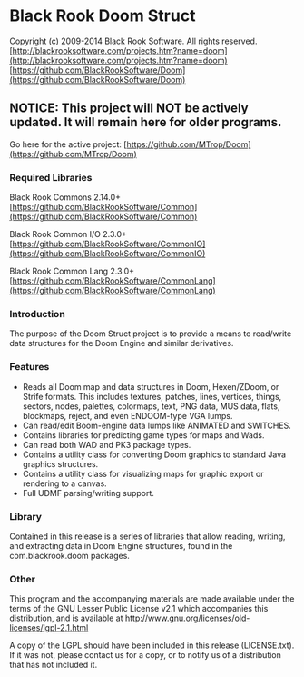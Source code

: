 # Black Rook Doom Struct

Copyright (c) 2009-2014 Black Rook Software. All rights reserved.  
[http://blackrooksoftware.com/projects.htm?name=doom](http://blackrooksoftware.com/projects.htm?name=doom)  
[https://github.com/BlackRookSoftware/Doom](https://github.com/BlackRookSoftware/Doom)

## NOTICE: This project will NOT be actively updated. It will remain here for older programs.

Go here for the active project: [https://github.com/MTrop/Doom](https://github.com/MTrop/Doom)

### Required Libraries

Black Rook Commons 2.14.0+  
[https://github.com/BlackRookSoftware/Common](https://github.com/BlackRookSoftware/Common)

Black Rook Common I/O 2.3.0+  
[https://github.com/BlackRookSoftware/CommonIO](https://github.com/BlackRookSoftware/CommonIO)

Black Rook Common Lang 2.3.0+  
[https://github.com/BlackRookSoftware/CommonLang](https://github.com/BlackRookSoftware/CommonLang)

### Introduction

The purpose of the Doom Struct project is to provide a means to read/write
data structures for the Doom Engine and similar derivatives.

### Features

- Reads all Doom map and data structures in Doom, Hexen/ZDoom, or Strife 
  formats. This includes textures, patches, lines, vertices, things, sectors,
  nodes, palettes, colormaps, text, PNG data, MUS data, flats, blockmaps,
  reject, and even ENDOOM-type VGA lumps.
- Can read/edit Boom-engine data lumps like ANIMATED and SWITCHES. 
- Contains libraries for predicting game types for maps and Wads.
- Can read both WAD and PK3 package types.
- Contains a utility class for converting Doom graphics to standard Java
  graphics structures.
- Contains a utility class for visualizing maps for graphic export or
  rendering to a canvas.
- Full UDMF parsing/writing support.

### Library

Contained in this release is a series of libraries that allow reading, writing,
and extracting data in Doom Engine structures, found in the com.blackrook.doom 
packages. 

### Other

This program and the accompanying materials
are made available under the terms of the GNU Lesser Public License v2.1
which accompanies this distribution, and is available at
http://www.gnu.org/licenses/old-licenses/lgpl-2.1.html

A copy of the LGPL should have been included in this release (LICENSE.txt).
If it was not, please contact us for a copy, or to notify us of a distribution
that has not included it. 
